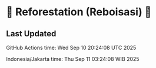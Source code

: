 
# 🌳 Reforestation (Reboisasi) 🌲

## Last Updated

GitHub Actions time: Wed Sep 10 20:24:08 UTC 2025

Indonesia/Jakarta time: Thu Sep 11 03:24:08 WIB 2025
